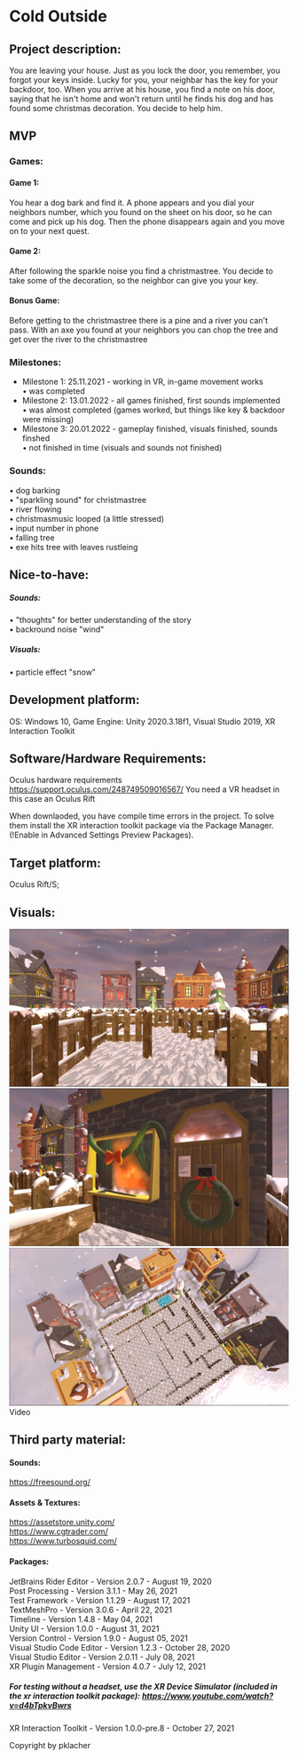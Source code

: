 # Cold Outside

## Project description: 
You are leaving your house. Just as you lock the door, you remember, you forgot your keys inside. Lucky for you, your neighbar has the key for your backdoor, too. When you arrive at his house, you find a note on his door, saying that he isn't home and won't return until he finds his dog and has found some christmas decoration. You decide to help him. 

## MVP
### Games:
#### Game 1:
You hear a dog bark and find it. A phone appears and you dial your neighbors number, which you found on the sheet on his door, so he can come and pick up his dog. Then the phone disappears again and you move on to your next quest.
#### Game 2:
After following the sparkle noise you find a christmastree. You decide to take some of the decoration, so the neighbor can give you your key.
#### Bonus Game:
Before getting to the christmastree there is a pine and a river you can't pass. With an axe you found at your neighbors you can chop the tree and get over the river to the christmastree

### Milestones:
- Milestone 1: 25.11.2021 - working in VR, in-game movement works  
• was completed  
-  Milestone 2: 13.01.2022 - all games finished, first sounds implemented  
• was almost completed (games worked, but things like key & backdoor were missing)  
- Milestone 3: 20.01.2022 - gameplay finished, visuals finished, sounds finshed  
• not finished in time (visuals and sounds not finished)  


### Sounds:
•	dog barking  
•	"sparkling sound" for christmastree  
•	river flowing  
•	christmasmusic looped (a little stressed)  
•	input number in phone  
•	falling tree  
•	exe hits tree with leaves rustleing  

## Nice-to-have:

##### Sounds:
•	"thoughts" for better understanding of the story  
•	backround noise "wind"  
##### Visuals:
•	particle effect "snow"

## Development platform: 
OS: Windows 10, Game Engine: Unity 2020.3.18f1, Visual Studio 2019, XR Interaction Toolkit

## Software/Hardware Requirements: 
Oculus hardware requirements https://support.oculus.com/248749509016567/
You need a VR headset in this case an Oculus Rift

When downlaoded, you have compile time errors in the project. To solve them install the XR interaction toolkit package via the Package Manager. (!Enable in Advanced Settings Preview Packages).

## Target platform: 
Oculus Rift/S; 

## Visuals: 
![Screenshot1](https://github.com/4ahmns2122-VR/VRProjekt2122-pklacher/blob/main/Assets/Screenshots/screenshot1.JPG)
![Screenshot2](https://github.com/4ahmns2122-VR/VRProjekt2122-pklacher/blob/main/Assets/Screenshots/screenshot2.JPG)
![Screenshot3](https://github.com/4ahmns2122-VR/VRProjekt2122-pklacher/blob/main/Assets/Screenshots/screenshot3.JPG)
Video

## Third party material: 
#### Sounds:
https://freesound.org/
#### Assets & Textures:
https://assetstore.unity.com/  
https://www.cgtrader.com/  
https://www.turbosquid.com/  
#### Packages:
JetBrains Rider Editor - Version 2.0.7 - August 19, 2020  
Post Processing - Version 3.1.1 - May 26, 2021  
Test Framework - Version 1.1.29 - August 17, 2021  
TextMeshPro - Version 3.0.6 - April 22, 2021  
Timeline - Version 1.4.8 - May 04, 2021  
Unity UI - Version 1.0.0 - August 31, 2021  
Version Control - Version 1.9.0 - August 05, 2021  
Visual Studio Code Editor - Version 1.2.3 - October 28, 2020  
Visual Studio Editor - Version 2.0.11 - July 08, 2021  
XR Plugin Management - Version 4.0.7 - July 12, 2021  
##### For testing without a headset, use the XR Device Simulator (included in the xr interaction toolkit package):  https://www.youtube.com/watch?v=d4bTpkvBwrs
XR Interaction Toolkit - Version 1.0.0-pre.8 - October 27, 2021  

Copyright by pklacher
